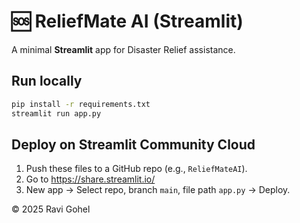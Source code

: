 # 🆘 ReliefMate AI (Streamlit)

A minimal **Streamlit** app for Disaster Relief assistance.

## Run locally
```bash
pip install -r requirements.txt
streamlit run app.py
```

## Deploy on Streamlit Community Cloud
1. Push these files to a GitHub repo (e.g., `ReliefMateAI`).
2. Go to https://share.streamlit.io/
3. New app → Select repo, branch `main`, file path `app.py` → Deploy.

© 2025 Ravi Gohel
